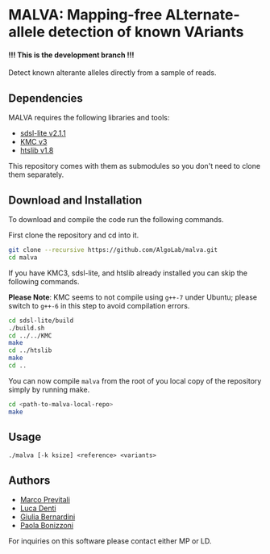 # MALVA: Mapping-free ALternate-allele detection of known VAriants

#### !!! This is the development branch !!!

Detect known alterante alleles directly from a sample of reads.

## Dependencies

MALVA requires the following libraries and tools:

* [sdsl-lite v2.1.1](https://github.com/simongog/sdsl-lite/tree/v2.1.1)
* [KMC v3](https://github.com/refresh-bio/KMC/tree/v3.0.0)
* [htslib v1.8](https://github.com/samtools/htslib/tree/1.8)

This repository comes with them as submodules so you don't need to clone them separately.

## Download and Installation

To download and compile the code run the following commands.

First clone the repository and cd into it.

```bash
git clone --recursive https://github.com/AlgoLab/malva.git
cd malva
```

If you have KMC3, sdsl-lite, and htslib already installed you can skip the following commands.

**Please Note**: KMC seems to not compile using `g++-7` under Ubuntu; please switch to `g++-6` in this step to avoid compilation errors.

```bash
cd sdsl-lite/build
./build.sh
cd ../../KMC
make
cd ../htslib
make
cd ..
```

You can now compile `malva` from the root of you local copy of the repository simply by running make.

```bash
cd <path-to-malva-local-repo>
make
```

## Usage

```
./malva [-k ksize] <reference> <variants>
```

## Authors

* [Marco Previtali](https://algolab.eu/people/previtali/)
* [Luca Denti](https://algolab.eu/people/luca-denti/)
* [Giulia Bernardini](https://algolab.eu/people/giulia-bernardini)
* [Paola Bonizzoni](https://algolab.eu/people/bonizzoni/)

For inquiries on this software please contact either MP or LD.
